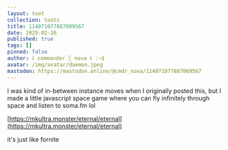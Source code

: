 ```yaml
---
layout: toot
collection: toots
title: 114071077887009567
date: 2025-02-26
published: true
tags: []
pinned: false
author: ⸸ commander ░ nova ⸸ :~$
avatar: /img/avatar/daemon.jpeg
mastodon: https://mastodon.online/@cmdr_nova/114071077887009567
---
```


I was kind of in-between instance moves when I originally posted this, but I made a little javascript space game where you can fly infinitely through space and listen to soma.fm lol

[https://mkultra.monster/eternal/eternal](https://mkultra.monster/eternal/eternal)

it's just like fornite
